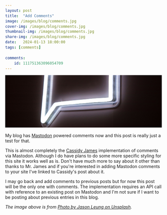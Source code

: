 ```yaml
---
layout: post
title:  "Add Comments"
image: /images/blog/comments.jpg
cover-img: /images/blog/comments.jpg
thumbnail-img: /images/blog/comments.jpg
share-img: /images/blog/comments.jpg
date:   2024-01-13 18:00:00
tags: [comments]

comments:
    id: 111751363096054709
---
```


![main-image]

My blog has [Mastodon] powered comments now and this post is really just a test for that.

<!--more-->

This is almost completely the [Cassidy James] implementation of comments via Mastodon. Although I do have plans to do some more specific styling for this site it works well as is. Don't have much more to say about it other than thanks to Mr. James and if you're interested in adding Mastodon comments to your site I've linked to Cassidy's post about it.

I may go back and add comments to previous posts but for now this post will be the only one with comments. The implementation requires an API call with reference to an existing post on Mastodon and I'm not sure if I want to be posting about previous entries in this blog.

*The image above is from [Photo by Jason Leung on Unsplash].*

[Photo by Jason Leung on Unsplash]:  https://unsplash.com/@ninjason
[Mastodon]: https://joinmastodon.org/
[main-image]: /images/blog/comments.jpg "Comments"
[Cassidy James]: https://cassidyjames.com/blog/fediverse-blog-comments-mastodon/